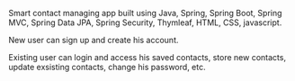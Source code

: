 Smart contact managing app built using Java, Spring, Spring Boot, Spring MVC, Spring Data JPA, Spring Security, Thymleaf, HTML, CSS, javascript.

New user can sign up and create his account.

Existing user can login and access his saved contacts, store new contacts, update exsisting contacts, change his password, etc.

